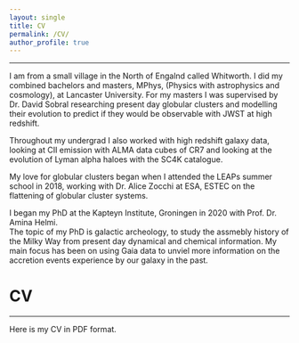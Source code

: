 ```yaml
---
layout: single
title: CV
permalink: /CV/
author_profile: true
---
```


---
I am from a small village in the North of Engalnd called Whitworth. I did my 
combined bachelors and masters, MPhys, (Physics with astrophysics and cosmology), 
at Lancaster University. For my masters I was supervised by Dr. David Sobral 
researching present day globular clusters and modelling their evolution to predict
if they would be observable with JWST at high redshift. 

Throughout my undergrad I also worked with high redshift galaxy data, looking at CII 
emission with ALMA data cubes of CR7 and looking at the evolution of Lyman alpha haloes 
with the SC4K catalogue. 

My love for globular clusters began when I attended the LEAPs summer school in 2018, 
working with Dr. Alice Zocchi at ESA, ESTEC on the flattening of globular cluster systems.

I began my PhD at the Kapteyn Institute, Groningen in 2020 with Prof. Dr. Amina Helmi.  
The topic of my PhD is galactic archeology, to study the assmebly history of the Milky Way
from present day dynamical and chemical information. My main focus has been on using Gaia 
data to unviel more information on the accretion events experience by our galaxy in the past.




CV
======
---

Here is my CV in PDF format. 
<object data="../assets/path/to/Emma_Dodd_CV.pdf" width="1000" height="1000" type='application/pdf'></object>

